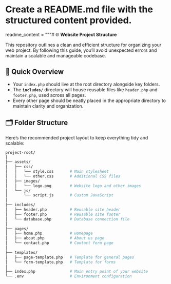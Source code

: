 # Create a README.md file with the structured content provided.
readme_content = """# 🌐 **Website Project Structure**

This repository outlines a clean and efficient structure for organizing your web project. By following this guide, you’ll avoid unexpected errors and maintain a scalable and manageable codebase.

## 🎯 **Quick Overview**

- Your `index.php` should live at the root directory alongside key folders.
- The **`includes/`** directory will house reusable files like `header.php` and `footer.php`, used across all pages.
- Every other page should be neatly placed in the appropriate directory to maintain clarity and organization.

## 🗂️ **Folder Structure**

Here’s the recommended project layout to keep everything tidy and scalable:

```bash
project-root/
│
├── assets/
│   ├── css/
│   │   └── style.css       # Main stylesheet
│   │   └── other.css       # Additional CSS files
│   ├── images/
│   │   └── logo.png        # Website logo and other images
│   └── js/
│       └── script.js       # Custom JavaScript
│
├── includes/
│   ├── header.php          # Reusable site header
│   ├── footer.php          # Reusable site footer
│   └── database.php        # Database connection file
│
├── pages/
│   ├── home.php            # Homepage
│   ├── about.php           # About us page
│   └── contact.php         # Contact form page
│
├── templates/
│   ├── page-template.php   # Template for general pages
│   └── form-template.php   # Template for forms
│
├── index.php               # Main entry point of your website
└── .env                    # Environment configuration
